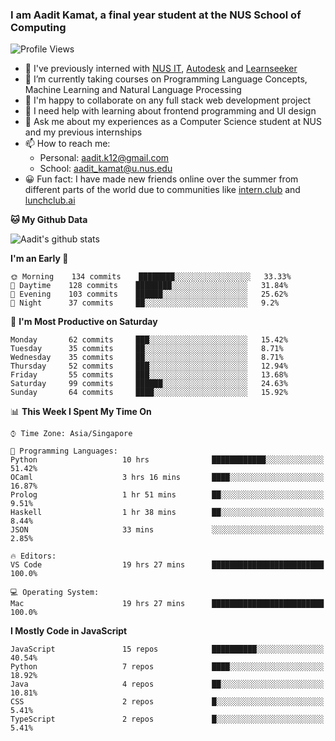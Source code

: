 ### I am Aadit Kamat, a final year student at the NUS School of Computing

![Profile Views](https://komarev.com/ghpvc/?username=aaditkamat)

- 🏢 I've previously interned with [NUS IT](https://nusit.nus.edu.sg/), [Autodesk](https://www.autodesk.com.sg/) and [Learnseeker](https://learnseeker.com/) 
- 🌱 I’m currently taking courses on Programming Language Concepts, Machine Learning and Natural Language Processing
- 👯 I'm happy to collaborate on any full stack web development project
- 🤔 I need help with learning about frontend programming and UI design
- 💬 Ask me about my experiences as a Computer Science student at NUS and my previous internships
- 📫 How to reach me: 
     - Personal: aadit.k12@gmail.com
     - School: aadit_kamat@u.nus.edu
- 😀 Fun fact: I have made new friends online over the summer from different parts of the world due to communities <t> like [intern.club](https://intern.club) and [lunchclub.ai](https://lunchclub.ai/)
     
**🐱 My Github Data**  
     
![Aadit's github stats](https://github-readme-stats.vercel.app/api?username=aaditkamat&count_private=true&show_icons=true)

<!--START_SECTION:waka-->
**I'm an Early 🐤** 

```text
🌞 Morning    134 commits    ████████░░░░░░░░░░░░░░░░░   33.33% 
🌆 Daytime    128 commits    ████████░░░░░░░░░░░░░░░░░   31.84% 
🌃 Evening    103 commits    ██████░░░░░░░░░░░░░░░░░░░   25.62% 
🌙 Night      37 commits     ██░░░░░░░░░░░░░░░░░░░░░░░   9.2%

```
📅 **I'm Most Productive on Saturday** 

```text
Monday       62 commits     ███░░░░░░░░░░░░░░░░░░░░░░   15.42% 
Tuesday      35 commits     ██░░░░░░░░░░░░░░░░░░░░░░░   8.71% 
Wednesday    35 commits     ██░░░░░░░░░░░░░░░░░░░░░░░   8.71% 
Thursday     52 commits     ███░░░░░░░░░░░░░░░░░░░░░░   12.94% 
Friday       55 commits     ███░░░░░░░░░░░░░░░░░░░░░░   13.68% 
Saturday     99 commits     ██████░░░░░░░░░░░░░░░░░░░   24.63% 
Sunday       64 commits     ████░░░░░░░░░░░░░░░░░░░░░   15.92%

```


📊 **This Week I Spent My Time On** 

```text
⌚︎ Time Zone: Asia/Singapore

💬 Programming Languages: 
Python                   10 hrs              ████████████░░░░░░░░░░░░░   51.42% 
OCaml                    3 hrs 16 mins       ████░░░░░░░░░░░░░░░░░░░░░   16.87% 
Prolog                   1 hr 51 mins        ██░░░░░░░░░░░░░░░░░░░░░░░   9.51% 
Haskell                  1 hr 38 mins        ██░░░░░░░░░░░░░░░░░░░░░░░   8.44% 
JSON                     33 mins             ░░░░░░░░░░░░░░░░░░░░░░░░░   2.85%

🔥 Editors: 
VS Code                  19 hrs 27 mins      █████████████████████████   100.0%

💻 Operating System: 
Mac                      19 hrs 27 mins      █████████████████████████   100.0%

```

**I Mostly Code in JavaScript** 

```text
JavaScript               15 repos            ██████████░░░░░░░░░░░░░░░   40.54% 
Python                   7 repos             ████░░░░░░░░░░░░░░░░░░░░░   18.92% 
Java                     4 repos             ██░░░░░░░░░░░░░░░░░░░░░░░   10.81% 
CSS                      2 repos             █░░░░░░░░░░░░░░░░░░░░░░░░   5.41% 
TypeScript               2 repos             █░░░░░░░░░░░░░░░░░░░░░░░░   5.41%

```



<!--END_SECTION:waka-->
